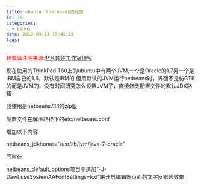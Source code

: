 ```yaml
---
title: ubuntu 下netbeans的配置
id: 78
categories:
  - Linux
date: 2012-03-13 15:41:18
tags:
---
```


<span style="color: #ff0000;">转载请注明来源:</span>[非凡软件工作室博客](../ "非凡软件工作室博客")

现在使用的ThinkPad T60上的ubuntu中有两个JVM,一个是Oracle的1.7另一个是IBM自己的1.6，默认是IBM的
但用默认的JVM运行netbeans时，界面不是仿GTK的而是JVM的，没有时间研究怎么设置JVM了，直接修改配置文件的默认JDK路径

我使用是netbeans7.1.1的zip版

配置文件在解压路径下的etc/netbeans.conf

增加以下内容

netbeans_jdkhome="/usr/lib/jvm/java-7-oracle"

同时在

netbeans_default_options项目中追加“-J-Dawt.useSystemAAFontSettings=lcd”来开启编辑器页面的文字反锯齿效果

&nbsp;

&nbsp;